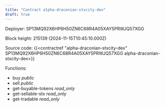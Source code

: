 ```yaml
---
title: "Contract alpha-draconian-stxcity-dex"
draft: true
---
```

Deployer: SP13MQ92X6HP6H50ZN6C68R4A05XAY5PRWJQ57XGG


 



Block height: 215139 (2024-11-15T10:45:10.000Z)

Source code: {{<contractref "alpha-draconian-stxcity-dex" SP13MQ92X6HP6H50ZN6C68R4A05XAY5PRWJQ57XGG alpha-draconian-stxcity-dex>}}

Functions:

* buy _public_
* sell _public_
* get-buyable-tokens _read_only_
* get-sellable-stx _read_only_
* get-tradable _read_only_
